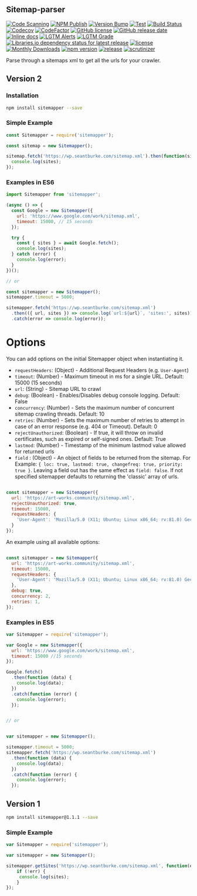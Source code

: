 ## Sitemap-parser
[![Code Scanning](https://github.com/seantomburke/sitemapper/actions/workflows/codeql-analysis.yml/badge.svg)](https://github.com/seantomburke/sitemapper/actions/workflows/codeql-analysis.yml)
[![NPM Publish](https://github.com/seantomburke/sitemapper/actions/workflows/npm-publish.yml/badge.svg)](https://github.com/seantomburke/sitemapper/actions/workflows/npm-publish.yml)
[![Version Bump](https://github.com/seantomburke/sitemapper/actions/workflows/version-bump.yml/badge.svg?branch=master&event=push)](https://github.com/seantomburke/sitemapper/actions/workflows/version-bump.yml)
[![Test](https://github.com/seantomburke/sitemapper/actions/workflows/test.yml/badge.svg?branch=master&event=push)](https://github.com/seantomburke/sitemapper/actions/workflows/test.yml)
[![Build Status](https://travis-ci.org/seantomburke/sitemapper.svg?branch=master)](https://travis-ci.org/seantomburke/sitemapper)
[![Codecov](https://img.shields.io/codecov/c/github/seantomburke/sitemapper?token=XhiEgaHFWL)](https://codecov.io/gh/seantomburke/sitemapper)
[![CodeFactor](https://www.codefactor.io/repository/github/seantomburke/sitemapper/badge)](https://www.codefactor.io/repository/github/seantomburke/sitemapper)
[![GitHub license](https://img.shields.io/github/license/seantomburke/sitemapper)](https://github.com/seantomburke/sitemapper/blob/master/LICENSE)
[![GitHub release date](https://img.shields.io/github/release-date/seantomburke/sitemapper.svg)](https://github.com/seantomburke/sitemapper/releases)
[![Inline docs](https://inch-ci.org/github/seantomburke/sitemapper.svg?branch=master&style=shields)](https://inch-ci.org/github/seantomburke/sitemapper)
[![LGTM Alerts](https://img.shields.io/lgtm/alerts/github/seantomburke/sitemapper)](https://lgtm.com/projects/g/seantomburke/sitemapper/?mode=list)
[![LGTM Grade](https://img.shields.io/lgtm/grade/javascript/github/seantomburke/sitemapper)](https://lgtm.com/projects/g/seantomburke/sitemapper/context:javascript)
[![Libraries.io dependency status for latest release](https://img.shields.io/librariesio/release/npm/sitemapper)](https://libraries.io/npm/sitemapper)
[![license](https://img.shields.io/github/license/seantomburke/sitemapper.svg)](https://github.com/seantomburke/sitemapper/blob/main/LICENSE)
[![Monthly Downloads](https://img.shields.io/npm/dm/sitemapper.svg)](https://www.npmjs.com/package/sitemapper)
[![npm version](https://badge.fury.io/js/sitemapper.svg)](https://badge.fury.io/js/sitemapper)
[![release](https://img.shields.io/github/release/seantomburke/sitemapper.svg)](https://github.com/seantomburke/sitemapper/releases/latest)
[![scrutinizer](https://img.shields.io/scrutinizer/quality/g/seantomburke/sitemapper.svg?style=flat-square)](https://scrutinizer-ci.com/g/seantomburke/sitemapper/)

Parse through a sitemaps xml to get all the urls for your crawler.
## Version 2

### Installation
```bash
npm install sitemapper --save
```

### Simple Example
```javascript
const Sitemapper = require('sitemapper');

const sitemap = new Sitemapper();

sitemap.fetch('https://wp.seantburke.com/sitemap.xml').then(function(sites) {
  console.log(sites);
});

```
### Examples in ES6
```javascript
import Sitemapper from 'sitemapper';

(async () => {
  const Google = new Sitemapper({
    url: 'https://www.google.com/work/sitemap.xml',
    timeout: 15000, // 15 seconds
  });

  try {
    const { sites } = await Google.fetch();
    console.log(sites);
  } catch (error) {
    console.log(error);
  }
})();

// or

const sitemapper = new Sitemapper();
sitemapper.timeout = 5000;

sitemapper.fetch('https://wp.seantburke.com/sitemap.xml')
  .then(({ url, sites }) => console.log(`url:${url}`, 'sites:', sites))
  .catch(error => console.log(error));
```

# Options

You can add options on the initial Sitemapper object when instantiating it.

+ `requestHeaders`: (Object) - Additional Request Headers (e.g. `User-Agent`)
+ `timeout`: (Number) - Maximum timeout in ms for a single URL. Default: 15000 (15 seconds)
+ `url`: (String) - Sitemap URL to crawl
+ `debug`: (Boolean) - Enables/Disables debug console logging. Default: False
+ `concurrency`: (Number) - Sets the maximum number of concurrent sitemap crawling threads. Default: 10
+ `retries`: (Number) - Sets the maximum number of retries to attempt in case of an error response (e.g. 404 or Timeout). Default: 0
+ `rejectUnauthorized`: (Boolean) - If true, it will throw on invalid certificates, such as expired or self-signed ones. Default: True
+ `lastmod`: (Number) - Timestamp of the minimum lastmod value allowed for returned urls
+ `field` : (Object) - An object of fields to be returned from the sitemap. For Example: `{ loc: true, lastmod: true, changefreq: true, priority: true }`. Leaving a field out has the same effect as `field: false`. If not specified sitemapper defaults to returning the 'classic' array of urls.

```javascript

const sitemapper = new Sitemapper({
  url: 'https://art-works.community/sitemap.xml',
  rejectUnauthorized: true,
  timeout: 15000,
  requestHeaders: {
    'User-Agent': 'Mozilla/5.0 (X11; Ubuntu; Linux x86_64; rv:81.0) Gecko/20100101 Firefox/81.0'
  }
});

```

An example using all available options:

```javascript

const sitemapper = new Sitemapper({
  url: 'https://art-works.community/sitemap.xml',
  timeout: 15000,
  requestHeaders: {
    'User-Agent': 'Mozilla/5.0 (X11; Ubuntu; Linux x86_64; rv:81.0) Gecko/20100101 Firefox/81.0'
  },
  debug: true,
  concurrency: 2,
  retries: 1,
});

```

### Examples in ES5
```javascript
var Sitemapper = require('sitemapper');

var Google = new Sitemapper({
  url: 'https://www.google.com/work/sitemap.xml',
  timeout: 15000 //15 seconds
});

Google.fetch()
  .then(function (data) {
    console.log(data);
  })
  .catch(function (error) {
    console.log(error);
  });


// or


var sitemapper = new Sitemapper();

sitemapper.timeout = 5000;
sitemapper.fetch('https://wp.seantburke.com/sitemap.xml')
  .then(function (data) {
    console.log(data);
  })
  .catch(function (error) {
    console.log(error);
  });

```

## Version 1

```bash
npm install sitemapper@1.1.1 --save
```

### Simple Example

```javascript
var Sitemapper = require('sitemapper');

var sitemapper = new Sitemapper();

sitemapper.getSites('https://wp.seantburke.com/sitemap.xml', function(err, sites) {
    if (!err) {
     console.log(sites);
    }
});
```
